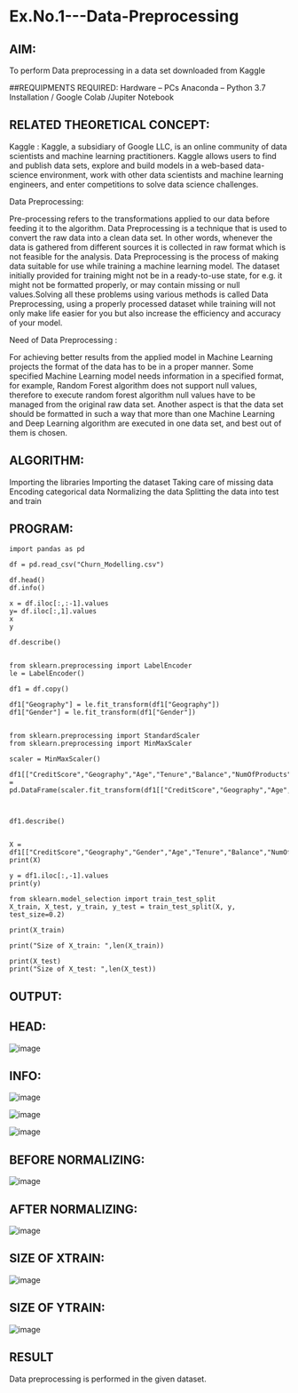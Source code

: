 # Ex.No.1---Data-Preprocessing
## AIM:

To perform Data preprocessing in a data set downloaded from Kaggle

##REQUIPMENTS REQUIRED:
Hardware – PCs
Anaconda – Python 3.7 Installation / Google Colab /Jupiter Notebook

## RELATED THEORETICAL CONCEPT:

Kaggle :
Kaggle, a subsidiary of Google LLC, is an online community of data scientists and machine learning practitioners. Kaggle allows users to find and publish data sets, explore and build models in a web-based data-science environment, work with other data scientists and machine learning engineers, and enter competitions to solve data science challenges.

Data Preprocessing:

Pre-processing refers to the transformations applied to our data before feeding it to the algorithm. Data Preprocessing is a technique that is used to convert the raw data into a clean data set. In other words, whenever the data is gathered from different sources it is collected in raw format which is not feasible for the analysis.
Data Preprocessing is the process of making data suitable for use while training a machine learning model. The dataset initially provided for training might not be in a ready-to-use state, for e.g. it might not be formatted properly, or may contain missing or null values.Solving all these problems using various methods is called Data Preprocessing, using a properly processed dataset while training will not only make life easier for you but also increase the efficiency and accuracy of your model.

Need of Data Preprocessing :

For achieving better results from the applied model in Machine Learning projects the format of the data has to be in a proper manner. Some specified Machine Learning model needs information in a specified format, for example, Random Forest algorithm does not support null values, therefore to execute random forest algorithm null values have to be managed from the original raw data set.
Another aspect is that the data set should be formatted in such a way that more than one Machine Learning and Deep Learning algorithm are executed in one data set, and best out of them is chosen.


## ALGORITHM:
Importing the libraries
Importing the dataset
Taking care of missing data
Encoding categorical data
Normalizing the data
Splitting the data into test and train

## PROGRAM:
~~~
import pandas as pd

df = pd.read_csv("Churn_Modelling.csv")

df.head()
df.info()

x = df.iloc[:,:-1].values
y= df.iloc[:,1].values
x
y

df.describe()


from sklearn.preprocessing import LabelEncoder
le = LabelEncoder()

df1 = df.copy()

df1["Geography"] = le.fit_transform(df1["Geography"])
df1["Gender"] = le.fit_transform(df1["Gender"])


from sklearn.preprocessing import StandardScaler
from sklearn.preprocessing import MinMaxScaler

scaler = MinMaxScaler()

df1[["CreditScore","Geography","Age","Tenure","Balance","NumOfProducts","EstimatedSalary"]] = pd.DataFrame(scaler.fit_transform(df1[["CreditScore","Geography","Age","Tenure","Balance","NumOfProducts","EstimatedSalary"]]))



df1.describe()


X = df1[["CreditScore","Geography","Gender","Age","Tenure","Balance","NumOfProducts","HasCrCard","IsActiveMember","EstimatedSalary"]].values
print(X)

y = df1.iloc[:,-1].values
print(y)

from sklearn.model_selection import train_test_split
X_train, X_test, y_train, y_test = train_test_split(X, y, test_size=0.2)

print(X_train)

print("Size of X_train: ",len(X_train))

print(X_test)
print("Size of X_test: ",len(X_test))

~~~

## OUTPUT:

## HEAD:

![image](https://user-images.githubusercontent.com/94828147/229674087-b333ecdd-8431-4aa8-b1f1-bd1b5d2751d6.png)

## INFO:

![image](https://user-images.githubusercontent.com/94828147/229674127-dd12beb4-f7f2-4557-8995-0c95471e137a.png)

![image](https://user-images.githubusercontent.com/94828147/229674197-bef16c23-3655-444e-ae8e-e1e3715ffcdd.png)

![image](https://user-images.githubusercontent.com/94828147/229674217-ec5918c8-4855-4beb-ae30-0168c7b6c18f.png)

## BEFORE NORMALIZING:

![image](https://user-images.githubusercontent.com/94828147/229674322-a061c5f6-b2a2-47c3-87ff-48c4e2a995b9.png)

## AFTER NORMALIZING:

![image](https://user-images.githubusercontent.com/94828147/229674379-82bbf5d3-fd95-4649-9c32-95a42af7120e.png)

## SIZE OF XTRAIN:

![image](https://user-images.githubusercontent.com/94828147/229674494-0a870489-737d-418a-8c2e-6a17fdb0f2ae.png)

## SIZE OF YTRAIN:

![image](https://user-images.githubusercontent.com/94828147/229674722-3bbbd97e-bb91-4d9c-ab6a-360848cc2324.png)



## RESULT
Data preprocessing is performed in the given dataset.
